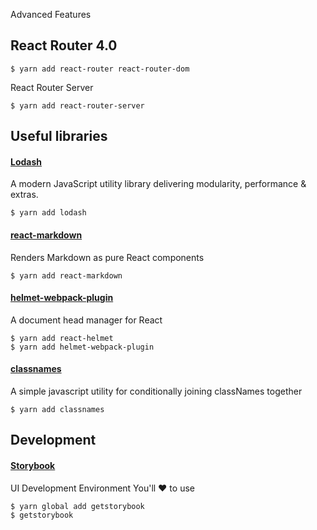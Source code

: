 Advanced Features
## React Router 4.0
```
$ yarn add react-router react-router-dom
```
React Router Server
```
$ yarn add react-router-server
```
## Useful libraries
#### [Lodash](https://lodash.com/)
A modern JavaScript utility library delivering modularity, performance & extras.
```
$ yarn add lodash
```
#### [react-markdown](https://github.com/rexxars/react-markdown)
Renders Markdown as pure React components
```
$ yarn add react-markdown
```
#### [helmet-webpack-plugin](https://github.com/janoist1/helmet-webpack-plugin)
A document head manager for React
```
$ yarn add react-helmet
$ yarn add helmet-webpack-plugin
```
#### [classnames](https://github.com/JedWatson/classnames)
A simple javascript utility for conditionally joining classNames together
```
$ yarn add classnames
```
## Development
#### [Storybook](https://getstorybook.io/)
UI Development Environment You'll ❤ to use
```
$ yarn global add getstorybook
$ getstorybook
```